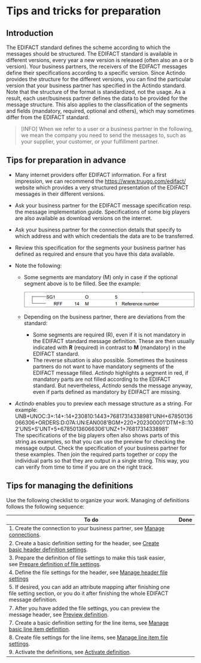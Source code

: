 # Tips and tricks for preparation



## Introduction

The EDIFACT standard defines the scheme according to which the messages should be structured. The EDIFACT standard is available in different versions, every year a new version is released (often also an a or b version). Your business partners, the receivers of the EDIFACT messages define their specifications according to a specific version. Since Actindo provides the structure for the different versions, you can find the particular version that your business partner has specified in the Actindo standard.   
Note that the structure of the format is standardized, not the usage. As a result, each user/business partner defines the data to be provided for the message structure. This also applies to the classification of the segments and fields (mandatory, required, optional and others), which may sometimes differ from the EDIFACT standard.   
>[INFO] When we refer to a user or a business partner in the following, we mean the company you need to send the messages to, such as your supplier, your customer, or your fulfillment partner.



## Tips for preparation in advance

- Many internet providers offer EDIFACT information. For a first impression, we can recommend the https://www.truugo.com/edifact/ website which provides a very structured presentation of the EDIFACT messages in their different versions.  

- Ask your business partner for the EDIFACT message specification resp. the message implementation guide. Specifications of some big players are also available as download versions on the internet.

- Ask your business partner for the connection details that specify to which address and with which credentials the data are to be transferred.

- Review this specification for the segments your business partner has defined as required and ensure that you have this data available.   

- Note the following: 
    - Some segments are mandatory (M) only in case if the optional segment above is to be filled. See the example:

      ![Mandatory segments of the EDIFACT standard](../../Assets/Screenshots/EDI/Overview/OptionalSegment.png "[Mandatory segments of the EDIFACT standard]")

    - Depending on the business partner, there are deviations from the standard:    
        - Some segments are required (R), even if it is not mandatory in the EDIFACT standard message definition.  These are then usually indicated with **R** (required) in contrast to **M** (mandatory) in the EDIFACT standard. 
        - The reverse situation is also possible. Sometimes the business partners do not want to have mandatory segments of the EDIFACT message filled.
        *Actindo* highlights a segment in red, if mandatory parts are not filled according to the EDIFACT standard. But nevertheless, *Actindo* sends the message anyway, even if parts defined as mandatory by EDIFACT are missing.  

- *Actindo* enables you to preview each message structure as a string. For example:
    UNB+UNOC:3+:14+:14+230810:1443+76817314338981'UNH+67850136066306+ORDERS:D:07A:UN:EAN008'BGM+220+202300001'DTM+8::102'UNS+S'UNT+5+67850136066306'UNZ+1+76817314338981'   
    The specifications of the big players often also shows parts of this string as examples, so that you can use the preview for checking the message output. Check the specification of your business partner for these examples. Then join the required parts together or copy the individual parts so that they are output in a single string. This way, you can verify from time to time if you are on the right track. 


## Tips for managing the definitions

Use the following checklist to organize your work. Managing of definitions follows the following sequence:  

|To do                                   | Done   
|-----|------- 
|1. Create the connection to your business partner, see [Manage connections](../Integration/01_ManageConnections.md).|   |     
|2. Create a basic definition setting for the header, see [Create basic header definition settings](../Operation/01_ManageDefinitions.md#create-basic-definition-setting-for-the-header).|   |   
|3. Prepare the definition of file settings to make this task easier, see [Prepare definition of file settings](../Operation/01_ManageDefinitions.md#prepare-definition-of-file-settings).|   |   
|4. Define the file settings for the header, see [Manage header file settings](../Operation/02_ManageHeaderFileSett.md)|   |   
|5. If desired, you can add an attribute mapping after finishing one file setting section, or you do it after finishing the whole EDIFACT message definition. |   |     
|7. After you have added the file settings, you can preview the message header, see [Preview definition](#preview-definition).|   | 
|7. Create a basic definition setting for the line items, see [Manage basic line item definition](../Operation/03_ManageLineItemDefinition.md). |   |   
|8. Create file settings for the line items, see [Manage line item file settings](../Operation/04_ManageLineItemsFileStt.md).|  |   
|9. Activate the definitions, see [Activate definition](#activate-definition).|   |    
